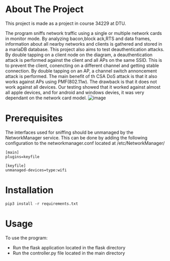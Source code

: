 # About The Project
This project is made as a project in course 34229 at DTU.

The program sniffs network traffic using a single or multiple network cards in monitor mode. By analyzing bacon,block ack,RTS and data frames, information about all nearby networks and clients is gathered and stored in a mariaDB database. 
This project also aims to test deauthentication attacks. By double tapping on a client node on the diagram, a deauthentication attack is performed against the client and all APs on the same SSID. This is to prevent the client, conencting on a different channel and getting stable connection. 
By double tapping on an AP, a channel switch annoncement attack is performed. The main benefit of th CSA DoS attack is that it also works against APs using PMF(802.11w). The drawback is that it does not work against all devices. Our testing showed that it worked against almost all apple devices, and for android and windows devies, it was very dependant on the network card model.
![image](https://github.com/i74578/DTU-34229-Deauther/assets/26153040/8c2cc6a0-0fd0-4d1e-a89b-9732a0e8bc22)

# Prerequisites
The interfaces used for sniffing should be unmanaged by the NetworkManager service. This can be done by adding the following configuration to the networkmanager.conf located at /etc/NetworkManager/
```
[main]
plugins=keyfile

[keyfile]
unmanaged-devices=type:wifi
```

# Installation
```
pip3 install -r requirements.txt
```

# Usage
To use the program:
- Run the flask application located in the flask directory
- Run the controller.py file located in the main directory

